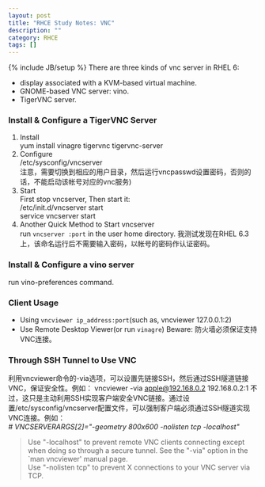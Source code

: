 ```yaml
---
layout: post
title: "RHCE Study Notes: VNC"
description: ""
category: RHCE
tags: []
---
```

{% include JB/setup %}
There are three kinds of vnc server in RHEL 6: 

+ display associated with a KVM-based virtual machine.
+ GNOME-based VNC server: vino.
+ TigerVNC server. 

### Install & Configure a TigerVNC Server 
1. Install  
yum install vinagre tigervnc tigervnc-server  
2. Configure    
/etc/sysconfig/vncserver  
注意，需要切换到相应的用户目录，然后运行vncpasswd设置密码，否则的话，不能启动该帐号对应的vnc服务)  
3. Start   
First stop vncserver, Then start it:  
/etc/init.d/vncserver start   
service vncserver start 
4. Another Quick Method to Start vncserver  
run `vncserver :port` in the user home directory. 
我测试发现在RHEL 6.3上，该命名运行后不需要输入密码，以帐号的密码作认证密码。

### Install & Configure a vino server
run vino-preferences command.

### Client Usage
+ Using `vncviewer ip_address:port`(such as, vncviewer 127.0.0.1:2)  
+ Use Remote Desktop Viewer(or run `vinagre`)
Beware: 防火墙必须保证支持VNC连接。


### Through SSH Tunnel to Use VNC
利用vncviewer命令的-via选项，可以设置先链接SSH，然后通过SSH隧道链接VNC，保证安全性。例如： 
vncviewer -via apple@192.168.0.2 192.168.0.2:1 
不过，这只是主动利用SSH实现客户端安全VNC链接。通过设置/etc/sysconfig/vncserver配置文件，可以强制客户端必须通过SSH隧道实现VNC连接。例如：  
*\# VNCSERVERARGS[2]="-geometry 800x600 -nolisten tcp -localhost"*    
>Use "-localhost" to prevent remote VNC clients connecting except when doing so through a secure tunnel.  See the "-via" option in the `man vncviewer' manual page.  
>Use "-nolisten tcp" to prevent X connections to your VNC server via TCP.



